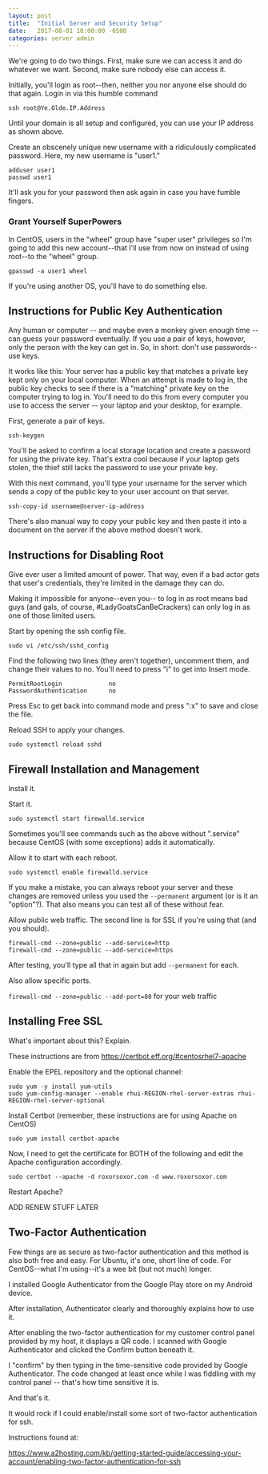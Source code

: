 ```yaml
---
layout: post
title:  "Initial Server and Security Setup"
date:   2017-08-01 10:00:00 -0500
categories: server admin
---
```

We're going to do two things. First, make sure we can access it and do whatever we want. Second, make sure nobody else can access it.

Initially, you'll login as root--then, neither you nor anyone else should do that again. Login in via this humble command

`ssh root@Ye.Olde.IP.Address`

Until your domain is all setup and configured, you can use your IP address as shown above.

Create an obscenely unique new username with a ridiculously complicated password. Here, my new username is "user1."

	adduser user1
	passwd user1

It'll ask you for your password then ask again in case you have fumble fingers.

### Grant Yourself SuperPowers

In CentOS, users in the "wheel" group have "super user" privileges so I'm going to add this new account--that I'll use from now on instead of using root--to the "wheel" group.

`gpasswd -a user1 wheel`

If you're using another OS, you'll have to do something else. 

## Instructions for Public Key Authentication

Any human or computer -- and maybe even a monkey given enough time -- can guess your password eventually. If you use a pair of keys, however, only the person with the key can get in. So, in short: don't use passwords--use keys.

It works like this: Your server has a public key that matches a private key kept only on your local computer. When an attempt is made to log in, the public key checks to see if there is a "matching" private key on the computer trying to log in. You'll need to do this from every computer you use to access the server -- your laptop and your desktop, for example. 

First, generate a pair of keys.

`ssh-keygen`

You'll be asked to confirm a local storage location and create a password for using the private key. That's extra cool because if your laptop gets stolen, the thief still lacks the password to use your private key.

With this next command, you'll type your username for the server which sends a copy of the public key to your user account on that server. 

`ssh-copy-id username@server-ip-address`

There's also manual way to copy your public key and then paste it into a document on the server if the above method doesn't work.

## Instructions for Disabling Root

Give ever user a limited amount of power. That way, even if a bad actor gets that user's credentials, they're limited in the damage they can do. 

Making it impossible for anyone--even you-- to log in as root means bad guys (and gals, of course, #LadyGoatsCanBeCrackers) can only log in as one of those limited users.

Start by opening the ssh config file.

`sudo vi /etc/ssh/sshd_config`

Find the following two lines (they aren't together), uncomment them, and change their values to no. You'll need to press "i" to get into Insert mode.

	PermitRootLogin				no
	PasswordAuthentication		no

Press Esc to get back into command mode and press ":x" to save and close the file.

Reload SSH to apply your changes.

`sudo systemctl reload sshd`

## Firewall Installation and Management

Install it. 

Start it.

`sudo systemctl start firewalld.service`

Sometimes you'll see commands such as the above without ".service" because CentOS (with some exceptions) adds it automatically. 

Allow it to start with each reboot.

`sudo systemctl enable firewalld.service`

If you make a mistake, you can always reboot your server and these changes are removed unless you used the `--permanent` argument (or is it an "option"?). That also means you can test all of these without fear.

Allow public web traffic. The second line is for SSL if you're using that (and you should).

	firewall-cmd --zone=public --add-service=http
	firewall-cmd --zone=public --add-service=https

After testing, you'll type all that in again but add `--permanent` for each.

Also allow specific ports.

`firewall-cmd --zone=public --add-port=80` for your web traffic

## Installing Free SSL 

What's important about this? Explain.

These instructions are from https://certbot.eff.org/#centosrhel7-apache

Enable the EPEL repository and the optional channel:

	sudo yum -y install yum-utils
	sudo yum-config-manager --enable rhui-REGION-rhel-server-extras rhui-REGION-rhel-server-optional

Install Certbot (remember, these instructions are for using Apache on CentOS)

`sudo yum install certbot-apache`

Now, I need to get the certificate for BOTH of the following and edit the Apache configuration accordingly.

`sudo certbot --apache -d roxorsoxor.com -d www.roxorsoxor.com`

Restart Apache?

ADD RENEW STUFF LATER

## Two-Factor Authentication
Few things are as secure as two-factor authentication and this method is also both free and easy. For Ubuntu, it's one, short line of code. For CentOS--what I'm using--it's a wee bit (but not much) longer. 

I installed Google Authenticator from the Google Play store on my Android device.

After installation, Authenticator clearly and thoroughly explains how to use it. 

After enabling the two-factor authentication for my customer control panel provided by my host, it displays a QR code. I scanned with Google Authenticator and clicked the Confirm button beneath it.

I "confirm" by then typing in the time-sensitive code provided by Google Authenticator. The code changed at least once while I was fiddling with my control panel -- that's how time sensitive it is. 

And that's it. 

It would rock if I could enable/install some sort of two-factor authentication for ssh. 

Instructions found at:

https://www.a2hosting.com/kb/getting-started-guide/accessing-your-account/enabling-two-factor-authentication-for-ssh
